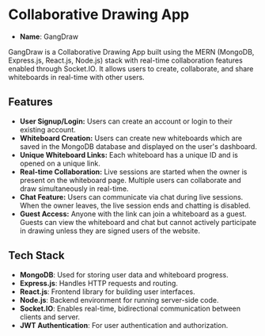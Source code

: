 # Collaborative Drawing App

- **Name**: GangDraw

GangDraw is a Collaborative Drawing App built using the MERN (MongoDB, Express.js, React.js, Node.js) stack with real-time collaboration features enabled through Socket.IO. It allows users to create, collaborate, and share whiteboards in real-time with other users.

## Features

- **User Signup/Login:** Users can create an account or login to their existing account.
- **Whiteboard Creation:** Users can create new whiteboards which are saved in the MongoDB database and displayed on the user's dashboard.
- **Unique Whiteboard Links:** Each whiteboard has a unique ID and is opened on a unique link.
- **Real-time Collaboration:** Live sessions are started when the owner is present on the whiteboard page. Multiple users can collaborate and draw simultaneously in real-time.
- **Chat Feature:** Users can communicate via chat during live sessions. When the owner leaves, the live session ends and chatting is disabled.
- **Guest Access:** Anyone with the link can join a whiteboard as a guest. Guests can view the whiteboard and chat but cannot actively participate in drawing unless they are signed users of the website.

## Tech Stack

- **MongoDB**: Used for storing user data and whiteboard progress.
- **Express.js**: Handles HTTP requests and routing.
- **React.js**: Frontend library for building user interfaces.
- **Node.js**: Backend environment for running server-side code.
- **Socket.IO**: Enables real-time, bidirectional communication between clients and server.
- **JWT Authentication**: For user authentication and authorization.
